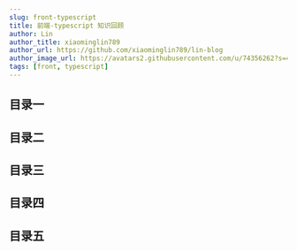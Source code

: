 ```yaml
---
slug: front-typescript
title: 前端-typescript 知识回顾
author: Lin
author_title: xiaominglin789
author_url: https://github.com/xiaominglin789/lin-blog
author_image_url: https://avatars2.githubusercontent.com/u/74356262?s=400&u=51bc963a308dd3748ba5133c9cfd29eb3bc0c207&v=4
tags: [front, typescript]
---
```


## 目录一


<!--truncate-->


## 目录二

## 目录三

## 目录四

## 目录五
